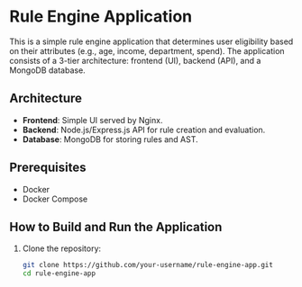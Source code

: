 # Rule Engine Application

This is a simple rule engine application that determines user eligibility based on their attributes (e.g., age, income, department, spend). The application consists of a 3-tier architecture: frontend (UI), backend (API), and a MongoDB database.

## Architecture

- **Frontend**: Simple UI served by Nginx.
- **Backend**: Node.js/Express.js API for rule creation and evaluation.
- **Database**: MongoDB for storing rules and AST.

## Prerequisites

- Docker
- Docker Compose

## How to Build and Run the Application

1. Clone the repository:

   ```bash
   git clone https://github.com/your-username/rule-engine-app.git
   cd rule-engine-app
